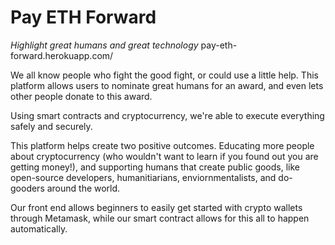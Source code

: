 # Pay ETH Forward

_Highlight great humans and great technology_
pay-eth-forward.herokuapp.com/

We all know people who fight the good fight, or could use a little help. This platform allows users to nominate great
humans for an award, and even lets other people donate to this award.

Using smart contracts and cryptocurrency, we're able to execute everything safely and securely. 

This platform helps create two positive outcomes.  Educating more people about cryptocurrency (who wouldn't want to learn
if you found out you are getting money!), and supporting humans that create public goods, like open-source developers,
humanitiarians, enviornmentalists, and do-gooders around the world.

Our front end allows beginners to easily get started with crypto wallets through Metamask, while our 
smart contract allows for this all to happen automatically.




